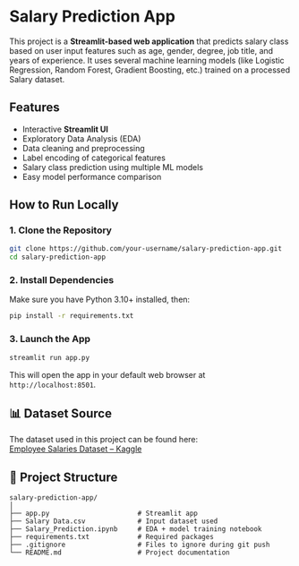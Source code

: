 
#  Salary Prediction App

This project is a **Streamlit-based web application** that predicts salary class based on user input features such as age, gender, degree, job title, and years of experience. It uses several machine learning models (like Logistic Regression, Random Forest, Gradient Boosting, etc.) trained on a processed Salary dataset.

##  Features
- Interactive **Streamlit UI**
- Exploratory Data Analysis (EDA)
- Data cleaning and preprocessing
- Label encoding of categorical features
- Salary class prediction using multiple ML models
- Easy model performance comparison

##  How to Run Locally

### 1. Clone the Repository

```bash
git clone https://github.com/your-username/salary-prediction-app.git
cd salary-prediction-app
````

### 2. Install Dependencies

Make sure you have Python 3.10+ installed, then:

```bash
pip install -r requirements.txt
```

### 3. Launch the App

```bash
streamlit run app.py
```

This will open the app in your default web browser at `http://localhost:8501`.

## 📊 Dataset Source

The dataset used in this project can be found here:  
[Employee Salaries Dataset – Kaggle](https://www.kaggle.com/datasets/devchauhan1/salary-datacsv)

## 📁 Project Structure

```
salary-prediction-app/
│
├── app.py                      # Streamlit app
├── Salary Data.csv             # Input dataset used
├── Salary_Prediction.ipynb     # EDA + model training notebook
├── requirements.txt            # Required packages
├── .gitignore                  # Files to ignore during git push
└── README.md                   # Project documentation
```

